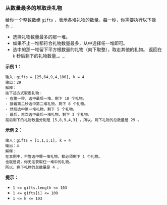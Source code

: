 ### 从数量最多的堆取走礼物 ###
给你一个整数数组 `gifts` ，表示各堆礼物的数量。每一秒，你需要执行以下操作：

* 选择礼物数量最多的那一堆。
* 如果不止一堆都符合礼物数量最多，从中选择任一堆即可。
* 选中的那一堆留下平方根数量的礼物（向下取整），取走其他的礼物。
返回在 `k` 秒后剩下的礼物数量_。_



**示例 1：**

```
输入：gifts = [25,64,9,4,100], k = 4
输出：29
解释： 
按下述方式取走礼物：
- 在第一秒，选中最后一堆，剩下 10 个礼物。
- 接着第二秒选中第二堆礼物，剩下 8 个礼物。
- 然后选中第一堆礼物，剩下 5 个礼物。
- 最后，再次选中最后一堆礼物，剩下 3 个礼物。
最后剩下的礼物数量分别是 [5,8,9,4,3] ，所以，剩下礼物的总数量是 29 。
```

**示例 2：**

```
输入：gifts = [1,1,1,1], k = 4
输出：4
解释：
在本例中，不管选中哪一堆礼物，都必须剩下 1 个礼物。 
也就是说，你无法获取任一堆中的礼物。 
所以，剩下礼物的总数量是 4 。
```



**提示：**

* `1 <= gifts.length <= 103`
* `1 <= gifts[i] <= 109`
* `1 <= k <= 103`

